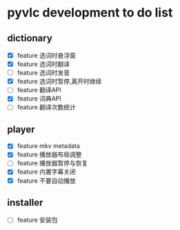 # pyvlc development to do list
## dictionary
- [x] feature 选词时悬浮窗
- [x] feature 选词时翻译
- [ ] feature 选词时发音
- [x] feature 选词时暂停,离开时继续
- [ ] feature 翻译API
- [x] feature 词典API
- [ ] feature 翻译次数统计

## player
- [x] feature mkv metadata
- [x] feature 播放器布局调整
- [ ] feature 播放器暂停与恢复
- [x] feature 内置字幕关闭
- [x] feature 不要自动播放

## installer
- [ ] feature 安装包
